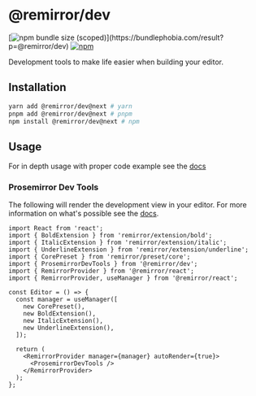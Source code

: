 # @remirror/dev

[![npm bundle size (scoped)](https://img.shields.io/bundlephobia/minzip/@remirror/dev.svg?)](https://bundlephobia.com/result?p=@remirror/dev) [![npm](https://img.shields.io/npm/dm/@remirror/dev.svg?&logo=npm)](https://www.npmjs.com/package/@remirror/dev)

Development tools to make life easier when building your editor.

## Installation

```bash
yarn add @remirror/dev@next # yarn
pnpm add @remirror/dev@next # pnpm
npm install @remirror/dev@next # npm
```

## Usage

For in depth usage with proper code example see the [docs](https://remirror.io)

### Prosemirror Dev Tools

The following will render the development view in your editor. For more information on what's possible see the [docs][prosemirror-dev-tools].

```tsx
import React from 'react';
import { BoldExtension } from 'remirror/extension/bold';
import { ItalicExtension } from 'remirror/extension/italic';
import { UnderlineExtension } from 'remirror/extension/underline';
import { CorePreset } from 'remirror/preset/core';
import { ProsemirrorDevTools } from '@remirror/dev';
import { RemirrorProvider } from '@remirror/react';
import { RemirrorProvider, useManager } from '@remirror/react';

const Editor = () => {
  const manager = useManager([
    new CorePreset(),
    new BoldExtension(),
    new ItalicExtension(),
    new UnderlineExtension(),
  ]);

  return (
    <RemirrorProvider manager={manager} autoRender={true}>
      <ProsemirrorDevTools />
    </RemirrorProvider>
  );
};
```

[prosemirror-dev-tools]: https://github.com/d4rkr00t/prosemirror-dev-tools
